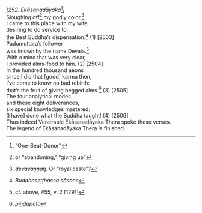 *\[252. Ekāsanadāyaka*[^1]*\]*  
Sloughing off[^2] my godly color,[^3]  
I came to this place with my wife,  
desiring to do service to  
the Best Buddha’s dispensation.[^4] (1) \[2503\]  
Padumuttara’s follower  
was known by the name Devala.[^5]  
With a mind that was very clear,  
I provided alms-food to him. (2) \[2504\]  
In the hundred thousand aeons  
since I did that \[good\] karma then,  
I’ve come to know no bad rebirth:  
that’s the fruit of giving begged alms.[^6] (3) \[2505\]  
The four analytical modes  
and these eight deliverances,  
six special knowledges mastered:  
\[I have\] done what the Buddha taught! (4) \[2506\]  
Thus indeed Venerable Ekāsanadāyaka Thera spoke these verses.  
The legend of Ekāsanadāyaka Thera is finished.  
[^1]: “One-Seat-Donor”  
[^2]: or “abandoning,” “giving up”  
[^3]: *devavaṇṇaŋ.* Or “royal caste”?  
[^4]: *Buddhaseṭṭhassa sāsane*  
[^5]: cf. above, \#55, v. 2 \[1291\]  
[^6]: *piṇḍapāta*
